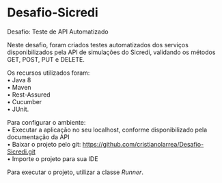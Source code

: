 # Desafio-Sicredi
Desafio:  Teste de API Automatizado

Neste desafio, foram criados testes automatizados dos serviços disponibilizados pela API de simulações do Sicredi, validando os métodos GET, POST, PUT e DELETE.

Os recursos utilizados foram: <br>
• Java 8 <br>
• Maven <br>
• Rest-Assured <br>
• Cucumber <br>
• JUnit.

Para configurar o ambiente: <br>
• Executar a aplicação no seu localhost, conforme disponibilizado pela documentação da API <br>
• Baixar o projeto pelo git: https://github.com/cristianolarrea/Desafio-Sicredi.git <br>
• Importe o projeto para sua IDE

Para executar o projeto, utilizar a classe _Runner_.
